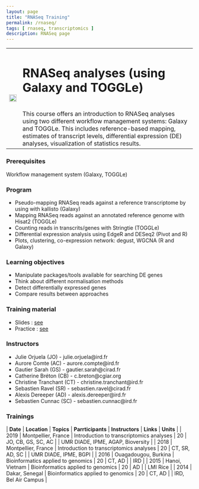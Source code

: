 ```yaml
---
layout: page
title: "RNASeq Training"
permalink: /rnaseq/
tags: [ rnaseq, transcriptomics ]
description: RNASeq page
---
```

<table class="table-contact">
<tr>
<td><img width="100%" src="{{ site.url }}/images/trainings-rnaseq.png" alt="" />
</td>
<td>
<h1> RNASeq analyses (using Galaxy and TOGGLe)</h1><br />
This course offers an introduction to RNASeq analyses using two different workflow management systems: Galaxy and TOGGLe. This includes reference-based mapping, estimates of transcript levels, differential expression (DE) analyses, visualization of statistics results.
</td>
</tr>
</table>

### Prerequisites
Workflow management system (Galaxy, TOGGLe)
<div id="colonne1">
<h3>Program</h3>
<ul>
<li> Pseudo-mapping RNASeq reads against a reference transcriptome by using with kallisto (Galaxy) </li>
<li> Mapping RNASeq reads against an annotated reference genome with Hisat2 (TOGGLe) </li>
<li> Counting reads in transcrits/genes with Stringtie (TOGGLe) </li>  
<li> Differential expression analysis using EdgeR and DESeq2 (Pivot and R) </li>
<li> Plots, clustering, co-expression network: degust, WGCNA (R and Galaxy) </li>
</ul>
</div>

<div id="colonne2">
<h3>Learning objectives</h3>
<ul>
<li>Manipulate packages/tools available for searching DE genes </li>
<li>Think about different normalisation methods</li>
<li>Detect differentially expressed genes</li>
<li>Compare results between approaches</li>
</ul>
</div>

<div id="colonne3">
<h3>Training material</h3>
<ul>
<li>Slides : <a target="_blank" href="{{ site.url }}files/analyse_rnaseq_2019.pdf">see</a></li>
<li>Practice : <a target="_blank" href="{{ site.url }}/linux/rnaseqPractice">see</a> </li>
</ul>
</div>

<div id="nextInline" class="clearfix">
<h3>Instructors</h3>
<ul>
    <li>Julie Orjuela (JO) - julie.orjuela@ird.fr</li>
    <li>Aurore Comte (AC) - aurore.compte@ird.fr</li>
    <li>Gautier Sarah (GS) - gautier.sarah@cirad.fr</li>
    <li>Catherine Bréton (CB) - c.breton@cgiar.org</li>
    <li>Christine Tranchant (CT) - christine.tranchant@ird.fr</li>
    <li>Sebastien Ravel (SR) - sebastien.ravel@cirad.fr </li>
    <li>Alexis Dereeper (AD) - alexis.dereeper@ird.fr </li>
    <li>Sebastien Cunnac (SC) - sebastien.cunnac@ird.fr </li>
</ul>
</div>

### Trainings
 
| **Date** | **Location** | **Topics** | **Parrticipants** | **Instructors** | **Links** | **Units** |
| 2019 | Montpellier, France |  Introduction to transcriptomics analyses | 20 | JO, CB, GS, SC, AC | | UMR DIADE, IPME, AGAP, Bioversity  |
| 2018 | Montpellier, France |  Introduction to transcriptomics analyses | 20 | CT, SR, AD, SC | | UMR DIADE, IPME, BGPI |
| 2016 | Ouagadougou, Burkina |  Bioinformatics applied to genomics | 20 | CT, AD | | IRD |
| 2015 | Hanoi, Vietnam |  Bioinformatics applied to genomics | 20 | AD | | LMI Rice |
| 2014 | Dakar, Senegal |  Bioinformatics applied to genomics | 20 | CT, AD | | IRD, Bel Air Campus |

